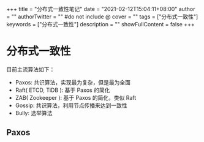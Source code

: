 +++
title = "分布式一致性笔记"
date = "2021-02-12T15:04:11+08:00"
author = ""
authorTwitter = "" #do not include @
cover = ""
tags = ["分布式一致性"]
keywords = ["分布式一致性"]
description = ""
showFullContent = false
+++

# 分布式一致性

目前主流算法如下：
- Paxos: 共识算法，实现最为复杂，但是最为全面
- Raft( ETCD, TiDB ): 基于 Paxos 的简化
- ZAB( Zookeeper ): 基于 Paxos 的简化，类似 Raft
- Gossip: 共识算法，利用节点传播来达到一致性
- Bully: 选举算法


## Paxos

